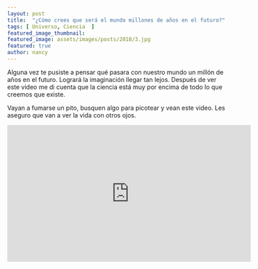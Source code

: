 ```yaml
---
layout: post
title:  "¿Cómo crees que será el mundo millones de años en el futuro?"
tags: [ Universo, Ciencia  ]
featured_image_thumbnail:
featured_image: assets/images/posts/2018/3.jpg
featured: true
author: nancy
---
```



Alguna vez te pusiste a pensar qué pasara con nuestro mundo un millón de años en el futuro. Logrará la imaginación llegar tan lejos. Después de ver este video me di cuenta que la ciencia está muy por encima de todo lo que creemos que existe.

Vayan a fumarse un pito, busquen algo para picotear y vean este video. Les aseguro que van a ver la vida con otros ojos.

<iframe width="560" height="315" src="https://www.youtube.com/embed/SUelbSa-OkA" frameborder="0" allow="accelerometer; autoplay; encrypted-media; gyroscope; picture-in-picture" allowfullscreen></iframe>
